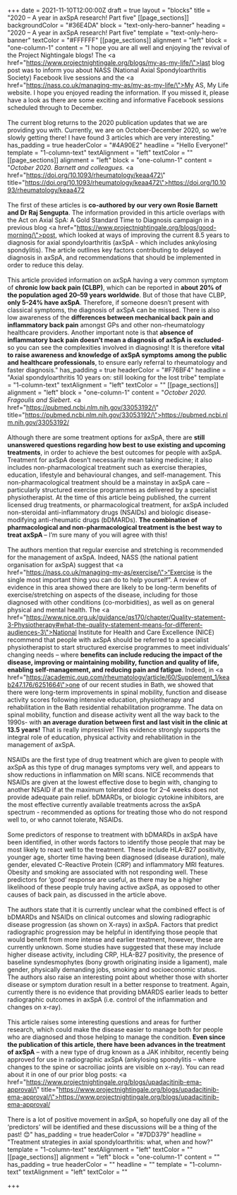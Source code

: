 +++
date = 2021-11-10T12:00:00Z
draft = true
layout = "blocks"
title = "2020 – A year in axSpA research! Part five"
[[page_sections]]
backgroundColor = "#36E4DA"
block = "text-only-hero-banner"
heading = "2020 – A year in axSpA research! Part five"
template = "text-only-hero-banner"
textColor = "#FFFFFF"
[[page_sections]]
alignment = "left"
block = "one-column-1"
content = "I hope you are all well and enjoying the revival of the Project Nightingale blogs! The <a href=\"https://www.projectnightingale.org/blogs/my-as-my-life/\">last</a> blog post was to inform you about NASS (National Axial Spondyloarthritis Society) Facebook live sessions and the <a href=\"https://nass.co.uk/managing-my-as/my-as-my-life/\">My AS, My Life website</a>. I hope you enjoyed reading the information. If you missed it, please have a look as there are some exciting and informative Facebook sessions scheduled through to December.<br><br>The current blog returns to the 2020 publication updates that we are providing you with. Currently, we are on October-December 2020, so we’re slowly getting there! I have found 3 articles which are very interesting."
has_padding = true
headerColor = "#4A90E2"
headline = "Hello Everyone!"
template = "1-column-text"
textAlignment = "left"
textColor = ""
[[page_sections]]
alignment = "left"
block = "one-column-1"
content = "<em>October 2020. Barnett and colleagues. </em><a href=\"https://doi.org/10.1093/rheumatology/keaa472\" title=\"https://doi.org/10.1093/rheumatology/keaa472\">https://doi.org/10.1093/rheumatology/keaa472</a><br><br>The first of these articles is <strong>co-authored by our very own Rosie Barnett and Dr Raj Sengupta</strong>. The information provided in this article overlaps with the Act on Axial SpA: A Gold Standard Time to Diagnosis campaign in a previous blog <a href=\"https://www.projectnightingale.org/blogs/good-morning/\">post</a>, which looked at ways of improving the current 8.5 years to diagnosis for axial spondyloarthritis (axSpA - which includes ankylosing spondylitis). The article outlines key factors contributing to delayed diagnosis in axSpA, and recommendations that should be implemented in order to reduce this delay.<br><br>This article provided information on axSpA having a very common symptom of <strong>chronic low back pain (CLBP)</strong>, which can be reported in <strong>about 20% of the population aged 20–59 years worldwide</strong>. But of those that have CLBP, <strong>only 5-24% have axSpA</strong>. Therefore, if someone doesn’t present with classical symptoms, the diagnosis of axSpA can be missed. There is also low awareness of the <strong>differences between mechanical back pain and inflammatory back pain</strong> amongst GPs and other non-rheumatology healthcare providers. Another important note is that <strong>absence of inflammatory back pain doesn’t mean a diagnosis of axSpA is excluded</strong>- so you can see the complexities involved in diagnosing! It is therefore <strong>vital to raise awareness and knowledge of axSpA symptoms among the public and healthcare professionals</strong>, to ensure early referral to rheumatology and faster diagnosis."
has_padding = true
headerColor = "#F76BF4"
headline = "Axial spondyloarthritis 10 years on: still looking for the lost tribe"
template = "1-column-text"
textAlignment = "left"
textColor = ""
[[page_sections]]
alignment = "left"
block = "one-column-1"
content = "<em>October 2020. Fragoulis and Siebert. </em><a href=\"https://pubmed.ncbi.nlm.nih.gov/33053192/\" title=\"https://pubmed.ncbi.nlm.nih.gov/33053192/\">https://pubmed.ncbi.nlm.nih.gov/33053192/</a><br><br>Although there are some treatment options for axSpA, there are <strong>still unanswered questions regarding how best to use existing and upcoming treatments</strong>, in order to achieve the best outcomes for people with axSpA. Treatment for axSpA doesn’t necessarily mean taking medicine; it also includes non-pharmacological treatment such as exercise therapies, education, lifestyle and behavioural changes, and self-management. This non-pharmacological treatment should be a mainstay in axSpA care – particularly structured exercise programmes as delivered by a specialist physiotherapist. At the time of this article being published, the current licensed drug treatments, or pharmacological treatment, for axSpA included non-steroidal anti-inflammatory drugs (NSAIDs) and biologic disease-modifying anti-rheumatic drugs (bDMARDs). <strong>The combination of pharmacological and non-pharmacological treatment is the best way to treat axSpA </strong>– I’m sure many of you will agree with this!<br><br>The authors mention that regular exercise and stretching is recommended for the management of axSpA. Indeed, NASS (the national patient organisation for axSpA) suggest that <a href=\"https://nass.co.uk/managing-my-as/exercise/\">“Exercise is the single most important thing you can do to help yourself”</a>. A review of evidence in this area showed there are likely to be long-term benefits of exercise/stretching on aspects of the disease, including for those diagnosed with other conditions (co-morbidities), as well as on general physical and mental health. The <a href=\"https://www.nice.org.uk/guidance/qs170/chapter/Quality-statement-3-Physiotherapy#what-the-quality-statement-means-for-different-audiences-3\">National Institute for Health and Care Excellence</a> (NICE) recommend that people with axSpA should be referred to a specialist physiotherapist to start structured exercise programmes to meet individuals’ changing needs – where <strong>benefits can include reducing the impact of the disease, improving or maintaining mobility, function and quality of life, enabling self-management, and reducing pain and fatigue</strong>. Indeed, in <a href=\"https://academic.oup.com/rheumatology/article/60/Supplement_1/keab247.176/6251664\">one of our recent studies in Bath</a>, we showed that there were long-term improvements in spinal mobility, function and disease activity scores following intensive education, physiotherapy and rehabilitation in the Bath residential rehabilitation programme. The data on spinal mobility, function and disease activity went all the way back to the 1990s- with <strong>an average duration between first and last visit in the clinic at 13.5 years!</strong> That is really impressive! This evidence strongly supports the integral role of education, physical activity and rehabilitation in the management of axSpA.<br><br>NSAIDs are the first type of drug treatment which are given to people with axSpA as this type of drug manages symptoms very well, and appears to show reductions in inflammation on MRI scans. NICE recommends that NSAIDs are given at the lowest effective dose to begin with, changing to another NSAID if at the maximum tolerated dose for 2–4 weeks does not provide adequate pain relief. bDMARDs, or biologic cytokine inhibitors, are the most effective currently available treatments across the axSpA spectrum - recommended as options for treating those who do not respond well to, or who cannot tolerate, NSAIDs.<br><br>Some predictors of response to treatment with bDMARDs in axSpA have been identified, in other words factors to identify those people that may be most likely to react well to the treatment. These include HLA-B27 positivity, younger age, shorter time having been diagnosed (disease duration), male gender, elevated C-Reactive Protein (CRP) and inflammatory MRI features. Obesity and smoking are associated with not responding well. These predictors for ‘good’ response are useful, as there may be a higher likelihood of these people truly having active axSpA, as opposed to other causes of back pain, as discussed in the article above.<br><br>The authors state that it is currently unclear what the combined effect is of bDMARDs and NSAIDs on clinical outcomes and slowing radiographic disease progression (as shown on X-rays) in axSpA. Factors that predict radiographic progression may be helpful in identifying those people that would benefit from more intense and earlier treatment, however, these are currently unknown. Some studies have suggested that these may include higher disease activity, including CRP, HLA-B27 positivity, the presence of baseline syndesmophytes (bony growth originating inside a ligament), male gender, physically demanding jobs, smoking and socioeconomic status. The authors also raise an interesting point about whether those with shorter disease or symptom duration result in a better response to treatment. Again, currently there is no evidence that providing bMARDS earlier leads to better radiographic outcomes in axSpA (i.e. control of the inflammation and changes on x-ray).<br><br>This article raises some interesting questions and areas for further research, which could make the disease easier to manage both for people who are diagnosed and those helping to manage the condition. <strong>Even since the publication of this article, there have been advances in the treatment of axSpA</strong> – with a new type of drug known as a JAK inhibitor, recently being approved for use in radiographic axSpA (ankylosing spondylitis – where changes to the spine or sacroiliac joints are visible on x-ray). You can read about it in one of our prior blog posts: <a href=\"https://www.projectnightingale.org/blogs/upadacitinib-ema-approval/\" title=\"https://www.projectnightingale.org/blogs/upadacitinib-ema-approval/\">https://www.projectnightingale.org/blogs/upadacitinib-ema-approval/</a><br><br>There is a lot of positive movement in axSpA, so hopefully one day all of the ‘predictors’ will be identified and these discussions will be a thing of the past! 😊"
has_padding = true
headerColor = "#7DD379"
headline = "Treatment strategies in axial spondyloarthritis: what, when and how?"
template = "1-column-text"
textAlignment = "left"
textColor = ""
[[page_sections]]
alignment = "left"
block = "one-column-1"
content = ""
has_padding = true
headerColor = ""
headline = ""
template = "1-column-text"
textAlignment = "left"
textColor = ""

+++

